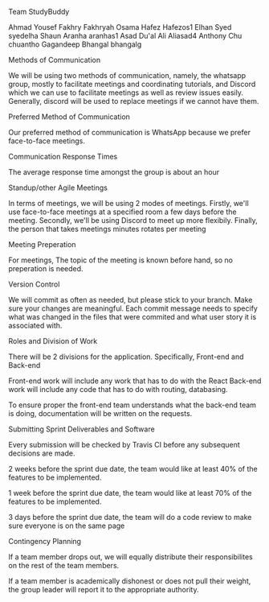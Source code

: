 Team StudyBuddy

Ahmad Yousef Fakhry Fakhryah
Osama Hafez Hafezos1
Elhan Syed syedelha 
Shaun Aranha aranhas1
Asad Du'al Ali Aliasad4
Anthony Chu chuantho
Gagandeep Bhangal bhangalg

Methods of Communication

We will be using two methods of communication, namely, the whatsapp group, mostly to facilitate meetings and coordinating tutorials, and Discord which we can use to facilitate meetings as well as review issues easily. Generally, discord will be used to replace meetings if we cannot have them. 

Preferred Method of Communication

Our preferred method of communication is WhatsApp because we prefer face-to-face meetings.

Communication Response Times

The average response time amongst the group is about an hour

Standup/other Agile Meetings 

In terms of meetings, we will be using 2 modes of meetings. Firstly, we'll use face-to-face meetings at a specified room a few days before the meeting. Secondly, we'll be using Discord to meet up more flexibily. Finally, the person that takes meetings minutes rotates per meeting

Meeting Preperation

For meetings, The topic of the meeting is known before hand, so no preperation is needed. 

Version Control

We will commit as often as needed, but please stick to your branch.
Make sure your changes are meaningful. Each commit message needs to specify what was changed in the files that were commited and what user story it is associated with.

Roles and Division of Work

There will be 2 divisions for the application. Specifically, Front-end and Back-end

Front-end work will include any work that has to do with the React
Back-end work will include any code that has to do with routing, databasing.

To ensure proper the front-end team understands what the back-end team is doing, documentation will be written on the requests.

Submitting Sprint Deliverables and Software

Every submission will be checked by Travis CI before any subsequent decisions are made.

2 weeks before the sprint due date, the team would like at least 40% of the features to be implemented.  

1 week before the sprint due date, the team would like at least 70% of the features to be implemented.

3 days before the sprint due date, the team will do a code review to make sure everyone is on the same page

Contingency Planning

If a team member drops out, we will equally distribute their responsibilites on the rest of the team members.

If a team member is academically dishonest or does not pull their weight, the group leader will report it to the appropriate authority.

